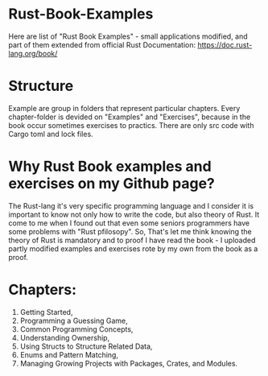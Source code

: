 # Rust-Book-Examples
Here are list of "Rust Book Examples" - small applications modified, and part of them extended from official Rust Documentation: https://doc.rust-lang.org/book/

# Structure
Example are group in folders that represent particular chapters.
Every chapter-folder is devided on "Examples" and "Exercises", because in the book occur sometimes exercises to practics. There are only src code with Cargo toml and lock files.

# Why Rust Book examples and exercises on my Github page?
The Rust-lang it's very specific programming language and I consider it is important to know not only how to write the code, but also theory of Rust. It come to me when I found out that even some seniors programmers have some problems with "Rust pfilosopy". So, That's let me think knowing the theory of Rust is mandatory and to proof I have read the book - I uploaded  partly modified examples and exercises rote by my own from the book as a proof.

# Chapters:
1. Getting Started,
2. Programming a Guessing Game,
3. Common Programming Concepts,
4. Understanding Ownership,
5. Using Structs to Structure Related Data,
6. Enums and Pattern Matching,
7. Managing Growing Projects with Packages, Crates, and Modules.
